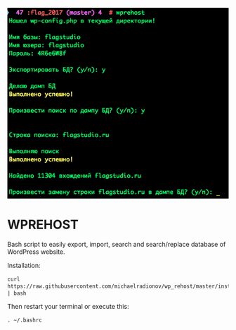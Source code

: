 ![gl](/pic/pic.png)

# WPREHOST

Bash script to easily export, import, search and search/replace database of WordPress website.

Installation:
```
curl https://raw.githubusercontent.com/michaelradionov/wp_rehost/master/install.sh | bash
```
Then restart your terminal or execute this:
```
. ~/.bashrc
```
